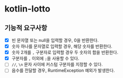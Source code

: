 # kotlin-lotto

## 기능적 요구사항
- [x] 빈 문자열 또는 null을 입력할 경우, 0을 반환한다.
- [x] 숫자 하나를 문자열로 입력할 경우, 해당 숫자를 반환한다.
- [x] 숫자 2개를 `,` 구분자로 입력할 경우 두 숫자의 합을 반환한다.
- [x] 구분자를 `,` 이외에 `;`을 사용할 수 있다.
- [ ] `//`, `\n` 문자 사이에 커스텀 구분자를 지정할 수 있다.
- [ ] 음수를 전달할 경우, RuntimeException 예외가 발생한다.